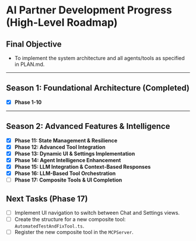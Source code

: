 # AI Partner Development Progress (High-Level Roadmap)

## Final Objective
- To implement the system architecture and all agents/tools as specified in PLAN.md.

---

## Season 1: Foundational Architecture (Completed)
- [x] **Phase 1-10**

---

## Season 2: Advanced Features & Intelligence

- [x] **Phase 11: State Management & Resilience**
- [x] **Phase 12: Advanced Tool Integration**
- [x] **Phase 13: Dynamic UI & Settings Implementation**
- [x] **Phase 14: Agent Intelligence Enhancement**
- [x] **Phase 15: LLM Integration & Context-Based Responses**
- [x] **Phase 16: LLM-Based Tool Orchestration**
- [ ] **Phase 17: Composite Tools & UI Completion**

## Next Tasks (Phase 17)
- [ ] Implement UI navigation to switch between Chat and Settings views.
- [ ] Create the structure for a new composite tool: `AutomatedTestAndFixTool.ts`.
- [ ] Register the new composite tool in the `MCPServer`.
